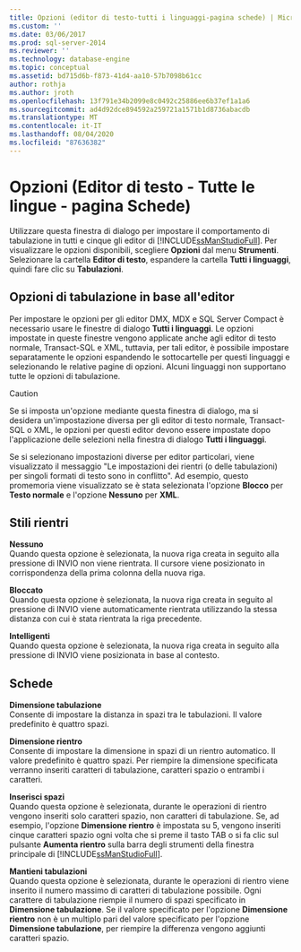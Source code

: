 ```yaml
---
title: Opzioni (editor di testo-tutti i linguaggi-pagina schede) | Microsoft Docs
ms.custom: ''
ms.date: 03/06/2017
ms.prod: sql-server-2014
ms.reviewer: ''
ms.technology: database-engine
ms.topic: conceptual
ms.assetid: bd715d6b-f873-41d4-aa10-57b7098b61cc
author: rothja
ms.author: jroth
ms.openlocfilehash: 13f791e34b2099e8c0492c25886ee6b37ef1a1a6
ms.sourcegitcommit: ad4d92dce894592a259721a1571b1d8736abacdb
ms.translationtype: MT
ms.contentlocale: it-IT
ms.lasthandoff: 08/04/2020
ms.locfileid: "87636382"
---
```

# <a name="options-text-editor---all-languages--tabs-page"></a>Opzioni (Editor di testo - Tutte le lingue - pagina Schede)
  Utilizzare questa finestra di dialogo per impostare il comportamento di tabulazione in tutti e cinque gli editor di [!INCLUDE[ssManStudioFull](../includes/ssmanstudiofull-md.md)]. Per visualizzare le opzioni disponibili, scegliere **Opzioni** dal menu **Strumenti**. Selezionare la cartella **Editor di testo**, espandere la cartella **Tutti i linguaggi**, quindi fare clic su **Tabulazioni**.  
  
## <a name="tabbing-options-by-editor"></a>Opzioni di tabulazione in base all'editor  
 Per impostare le opzioni per gli editor DMX, MDX e SQL Server Compact è necessario usare le finestre di dialogo **Tutti i linguaggi**. Le opzioni impostate in queste finestre vengono applicate anche agli editor di testo normale, Transact-SQL e XML, tuttavia, per tali editor, è possibile impostare separatamente le opzioni espandendo le sottocartelle per questi linguaggi e selezionando le relative pagine di opzioni. Alcuni linguaggi non supportano tutte le opzioni di tabulazione.  
  
> [!CAUTION]  
>  Se si imposta un'opzione mediante questa finestra di dialogo, ma si desidera un'impostazione diversa per gli editor di testo normale, Transact-SQL o XML, le opzioni per questi editor devono essere impostate dopo l'applicazione delle selezioni nella finestra di dialogo **Tutti i linguaggi**.  
  
 Se si selezionano impostazioni diverse per editor particolari, viene visualizzato il messaggio "Le impostazioni dei rientri (o delle tabulazioni) per singoli formati di testo sono in conflitto". Ad esempio, questo promemoria viene visualizzato se è stata selezionata l'opzione **Blocco** per **Testo normale** e l'opzione **Nessuno** per **XML**.  
  
## <a name="indenting"></a>Stili rientri  
 **Nessuno**  
 Quando questa opzione è selezionata, la nuova riga creata in seguito alla pressione di INVIO non viene rientrata. Il cursore viene posizionato in corrispondenza della prima colonna della nuova riga.  
  
 **Bloccato**  
 Quando questa opzione è selezionata, la nuova riga creata in seguito al pressione di INVIO viene automaticamente rientrata utilizzando la stessa distanza con cui è stata rientrata la riga precedente.  
  
 **Intelligenti**  
 Quando questa opzione è selezionata, la nuova riga creata in seguito alla pressione di INVIO viene posizionata in base al contesto.  
  
## <a name="tabs"></a>Schede  
 **Dimensione tabulazione**  
 Consente di impostare la distanza in spazi tra le tabulazioni. Il valore predefinito è quattro spazi.  
  
 **Dimensione rientro**  
 Consente di impostare la dimensione in spazi di un rientro automatico. Il valore predefinito è quattro spazi. Per riempire la dimensione specificata verranno inseriti caratteri di tabulazione, caratteri spazio o entrambi i caratteri.  
  
 **Inserisci spazi**  
 Quando questa opzione è selezionata, durante le operazioni di rientro vengono inseriti solo caratteri spazio, non caratteri di tabulazione. Se, ad esempio, l'opzione **Dimensione rientro** è impostata su 5, vengono inseriti cinque caratteri spazio ogni volta che si preme il tasto TAB o si fa clic sul pulsante **Aumenta rientro** sulla barra degli strumenti della finestra principale di [!INCLUDE[ssManStudioFull](../includes/ssmanstudiofull-md.md)].  
  
 **Mantieni tabulazioni**  
 Quando questa opzione è selezionata, durante le operazioni di rientro viene inserito il numero massimo di caratteri di tabulazione possibile. Ogni carattere di tabulazione riempie il numero di spazi specificato in **Dimensione tabulazione**. Se il valore specificato per l'opzione **Dimensione rientro** non è un multiplo pari del valore specificato per l'opzione **Dimensione tabulazione**, per riempire la differenza vengono aggiunti caratteri spazio.  
  
  
